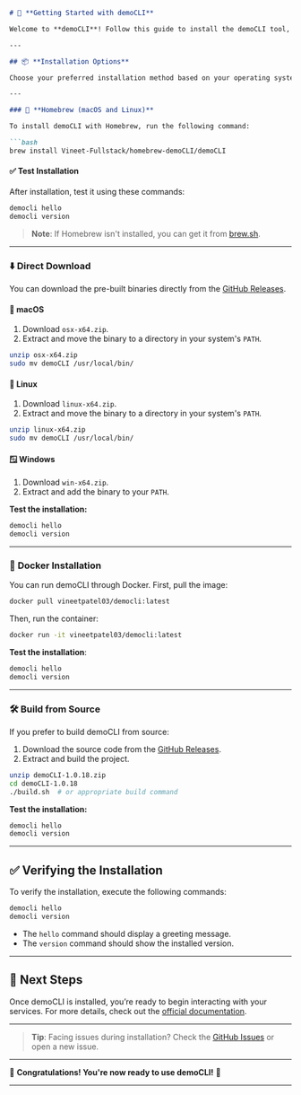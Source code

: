 ﻿```markdown
# 🚀 **Getting Started with demoCLI** 

Welcome to **demoCLI**! Follow this guide to install the demoCLI tool, and start using it with various installation methods.

---

## 📦 **Installation Options**

Choose your preferred installation method based on your operating system.

---

### 🍺 **Homebrew (macOS and Linux)**

To install demoCLI with Homebrew, run the following command:

```bash
brew install Vineet-Fullstack/homebrew-demoCLI/demoCLI
```

#### ✅ Test Installation

After installation, test it using these commands:

```bash
democli hello
democli version
```

> **Note**: If Homebrew isn't installed, you can get it from [brew.sh](https://brew.sh).

---

### ⬇️ **Direct Download**

You can download the pre-built binaries directly from the [GitHub Releases](https://github.com/Vineet-Fullstack/demoCLI/releases/tag/v1.0.18).

#### 🍏 **macOS** 

1. Download `osx-x64.zip`.
2. Extract and move the binary to a directory in your system's `PATH`.

```bash
unzip osx-x64.zip
sudo mv demoCLI /usr/local/bin/
```

#### 🐧 **Linux**

1. Download `linux-x64.zip`.
2. Extract and move the binary to a directory in your system's `PATH`.

```bash
unzip linux-x64.zip
sudo mv demoCLI /usr/local/bin/
```

#### 🪟 **Windows**

1. Download `win-x64.zip`.
2. Extract and add the binary to your `PATH`.

**Test the installation:**

```powershell
democli hello
democli version
```

---

### 🐳 **Docker Installation**

You can run demoCLI through Docker. First, pull the image:

```bash
docker pull vineetpatel03/democli:latest
```

Then, run the container:

```bash
docker run -it vineetpatel03/democli:latest
```

**Test the installation**:

```bash
democli hello
democli version
```

---

### 🛠️ **Build from Source**

If you prefer to build demoCLI from source:

1. Download the source code from the [GitHub Releases](https://github.com/Vineet-Fullstack/demoCLI/releases/tag/v1.0.18).
2. Extract and build the project.

```bash
unzip demoCLI-1.0.18.zip
cd demoCLI-1.0.18
./build.sh  # or appropriate build command
```

**Test the installation:**

```bash
democli hello
democli version
```

---

## ✅ **Verifying the Installation**

To verify the installation, execute the following commands:

```bash
democli hello
democli version
```

- The `hello` command should display a greeting message.
- The `version` command should show the installed version.

---

## 🚀 **Next Steps**

Once demoCLI is installed, you’re ready to begin interacting with your services. For more details, check out the [official documentation](#).

---

> **Tip**: Facing issues during installation? Check the [GitHub Issues](https://github.com/Vineet-Fullstack/demoCLI/issues) or open a new issue.

---

🎉 **Congratulations! You're now ready to use demoCLI!** 🎉

---